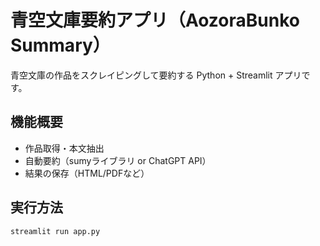 # 青空文庫要約アプリ（AozoraBunko Summary）

青空文庫の作品をスクレイピングして要約する Python + Streamlit アプリです。

## 機能概要

- 作品取得・本文抽出
- 自動要約（sumyライブラリ or ChatGPT API）
- 結果の保存（HTML/PDFなど）

## 実行方法

```bash
streamlit run app.py
